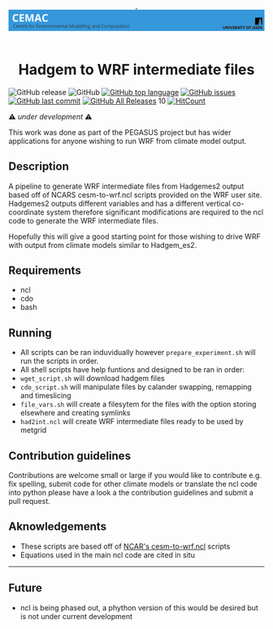 <div align="center">
  <a href="https://www.cemac.leeds.ac.uk/">
  <img src="https://github.com/cemac/cemac_generic/blob/master/Images/cemac.png"></a>
  <br>
</div>

 <h1> <center>Hadgem to WRF intermediate files </center> </h1>

 ![GitHub release](https://img.shields.io/github/release/cemac/Hadgem2WRF.svg) ![GitHub](https://img.shields.io/github/license/cemac/Hadgem2WRF.svg) [![GitHub top language](https://img.shields.io/github/languages/top/cemac/Hadgem2WRF.svg)](https://github.com/cemac/Hadgem2WRF) [![GitHub issues](https://img.shields.io/github/issues/cemac/Hadgem2WRF.svg)](https://github.com/cemac/Hadgem2WRF/issues) [![GitHub last commit](https://img.shields.io/github/last-commit/cemac/Hadgem2WRF.svg)](https://github.com/cemac/Hadgem2WRF/commits/master) [![GitHub All Releases](https://img.shields.io/github/downloads/cemac/Hadgem2WRF/total.svg)](https://github.com/cemac/Hadgem2WRF/releases)
10
 [![HitCount](http://hits.dwyl.com/{cemac}/{Hadgem2WRF}.svg)](http://hits.dwyl.com/{cemac}/{Hadgem2WRF})

:warning: *under development* :warning:

This work was done as part of the PEGASUS project but has wider applications for anyone wishing to run WRF from climate model output.

## Description

A pipeline to generate WRF intermediate files from Hadgemes2 output based off of NCARS cesm-to-wrf.ncl
scripts provided on the WRF user site. Hadgemes2 outputs different variables and has a different vertical
co-coordinate system therefore significant modifications are required to the ncl code to generate
the WRF intermediate files.

Hopefully this will give a good starting point for those wishing to drive WRF with output from climate
models similar to Hadgem_es2.

## Requirements

* ncl
* cdo
* bash

## Running

* All scripts can be ran induvidually however `prepare_experiment.sh` will run the
scripts in order.
* All shell scripts have help funtions and designed to be ran in order:
 * `wget_script.sh` will download hadgem files
 * `cdo_script.sh` will manipulate files by calander swapping, remapping and timeslicing
 * `file_vars.sh` will create a filesytem for the files with the option storing elsewhere and creating symlinks
 * `had2int.ncl` will create WRF intermediate files ready to be used by metgrid

## Contribution guidelines

Contributions are welcome small or large if you would like to contribute e.g.
fix spelling, submit code for other climate models or  translate the ncl code
into python please have a look a the contribution guidelines and submit a pull
request.

## Aknowledgements

* These scripts are based off of [NCAR's cesm-to-wrf.ncl]() scripts
* Equations used in the main ncl code are cited in situ

<hr>

## Future

* ncl is being phased out, a phython version of this would be desired but is not under
current development
